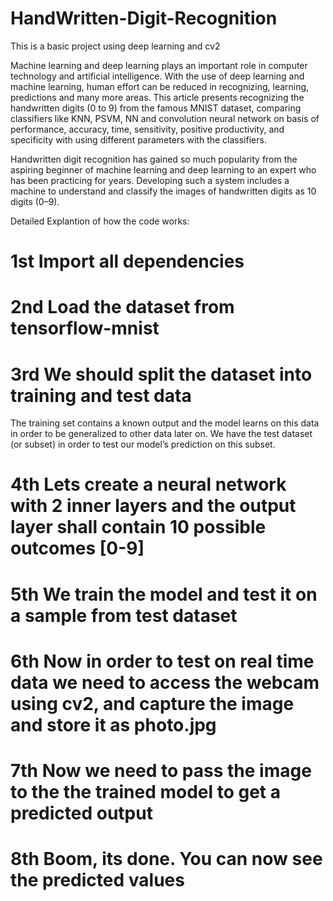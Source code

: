 # HandWritten-Digit-Recognition
This is a basic project using deep learning and cv2

Machine learning and deep learning plays an important role in computer technology and artificial intelligence. With the use of deep learning and machine learning, human effort can be reduced in recognizing, learning, predictions and many more areas. This article presents recognizing the handwritten digits (0 to 9) from the famous MNIST dataset, comparing classifiers like KNN, PSVM, NN and convolution neural network on basis of performance, accuracy, time, sensitivity, positive productivity, and specificity with using different parameters with the classifiers.

Handwritten digit recognition has gained so much popularity from the aspiring beginner of machine learning and deep learning to an expert who has been practicing for years. Developing such a system includes a machine to understand and classify the images of handwritten digits as 10 digits (0–9).

Detailed Explantion of how the code works:

# 1st Import all dependencies
# 2nd Load the dataset from tensorflow-mnist
# 3rd We should split the dataset into training and test data
The training set contains a known output and the model learns on this data in order to be generalized to other data later on. We have the test dataset (or subset) in order to test our model’s prediction on this subset.
# 4th Lets create a neural network with 2 inner layers and the output layer shall contain 10 possible outcomes [0-9]
# 5th We train the model and test it on a sample from test dataset
# 6th Now in order to test on real time data we need to access the webcam using cv2, and capture the image and store it as photo.jpg
# 7th Now we need to pass the image to the the trained model to get a predicted output
# 8th Boom, its done. You can now see the predicted values
